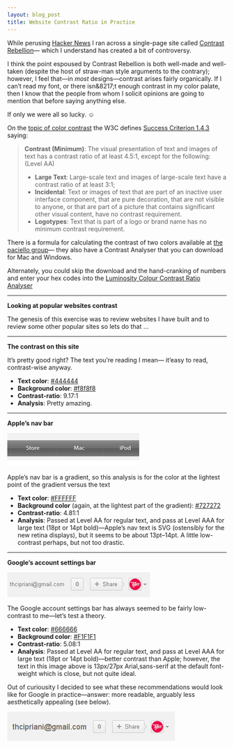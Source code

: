 ```yaml
---
layout: blog_post
title: Website Contrast Ratio in Practice
---
```

While perusing [Hacker News](http://news.ycombinator.com/ "Hacker News") I ran across a single-page site called 
[Contrast Rebellion](http://contrastrebellion.com/ "Contrast Rebellion")&#8212;
which I understand has created a bit of controversy. 

I think the point espoused by Contrast Rebellion is both well-made and 
well-taken (despite the host of straw-man style arguments to the contrary); 
however, I feel that&#8212;in _most_ designs&#8212;contrast arises fairly 
organically. If I can&#8217;t read my font, or there isn&8217;t enough 
contrast in my color palate, then I know that the people from whom I 
solicit opinions are going to mention that before saying anything else.

If only we were all so lucky. &#9786;

On the [topic of color contrast](http://www.w3.org/TR/WCAG10-CSS-TECHS/#style-color-contrast 'CSS Techniques for Web Content Accessibility Guidelines 1.0') 
the W3C defines [Success Criterion 1.4.3](http://www.w3.org/TR/UNDERSTANDING-WCAG20/visual-audio-contrast-contrast.html 'Success Criterion 1.4.3') 
saying:
>**Contrast (Minimum)**: The visual presentation of text and images of text has a contrast ratio of at least 4.5:1, except for the following: (Level AA)
>* **Large Text**: Large-scale text and images of large-scale text have a contrast ratio of at least 3:1;
>* **Incidental**: Text or images of text that are part of an inactive user interface component, that are pure decoration, that are not visible to anyone, or that are part of a picture that contains significant other visual content, have no contrast requirement.
>* **Logotypes**: Text that is part of a logo or brand name has no minimum contrast requirement.

There is a formula for calculating the contrast of two colors available at 
[the paciello group](http://www.paciellogroup.com/resources/contrast-analyser.html, 'Contrast Analyser')&#8212; 
they also have a Contrast Analyser that you can download for Mac and Windows.

Alternately, you could skip the download and the hand-cranking of numbers 
and enter your hex codes into the 
[Luminosity Colour Contrast Ratio Analyser](http://juicystudio.com/services/luminositycontrastratio.php, 'Luminosity Colour Contrast Ratio Analyser')

<hr>

**Looking at popular websites contrast**

The genesis of this exercise was to review websites I have built and to 
review some other popular sites so lets do that &#8230;

<hr>

**The contrast on this site**

It&#8217;s pretty good right? The text you&#8217;re reading I mean&#8212;
it&#8217;easy to read, contrast-wise anyway.

* **Text color**: [#444444](http://www.colourlovers.com/color/444444)
* **Background color**: [#f8f8f8](http://www.colourlovers.com/color/F8F8F8)
* **Contrast-ratio**: 9.17:1 
* **Analysis**: Pretty amazing.

<hr>

**Apple&#8217;s nav bar**

<img class="blogImg" src="/images/Apple-nav-bar.png" alt="Apple's nav bar">

Apple&#8217;s nav bar is a gradient, so this analysis is for the color at 
the lightest point of the gradient versus the text

* **Text color**:  [#FFFFFF](http://www.colourlovers.com/color/FFFFFF)
* **Background color** (again, at the lightest part of the gradient): [#727272](http://www.colourlovers.com/color/727272)
* **Contrast-ratio**: 4.81:1
* **Analysis**: Passed at Level AA for regular text, and pass at Level AAA for large text (18pt or 14pt bold)&#8212;Apple&#8217;s nav text is SVG (ostensibly for the new retina displays), but it seems to be about 13pt&#8211;14pt. A little low-contrast perhaps, but not too drastic.

<hr>

**Google&#8217;s account settings bar**

<img class="blogImg" src="/images/google-account-settings.png" alt="Google's account settings bar">

The Google account settings bar has always seemed to be fairly low-contrast 
to me&#8212;let&#8217;s test a theory.

* **Text color**:  [#666666](http://www.colourlovers.com/color/666666)
* **Background color**: [#F1F1F1](http://www.colourlovers.com/color/F1F1F1)
* **Contrast-ratio**: 5.08:1
* **Analysis**: Passed at Level AA for regular text, and pass at Level AAA for large text (18pt or 14pt bold)&#8212;better contrast than Apple; however, the text in this image above is 13px/27px Arial,sans-serif at the default font-weight which is close, but not quite ideal.

Out of curiousity I decided to see what these recommendations would look like for Google in practice&#8212;answer: more readable, arguably less aesthetically appealing (see below).

<img class="blogImg" src="/images/google-account-settings_large.png" alt="Google's account settings bar—larger font">

